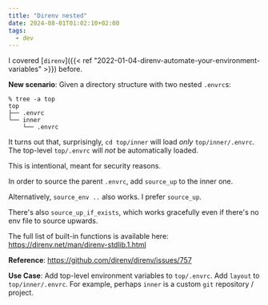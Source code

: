 ```yaml
---
title: "Direnv nested"
date: 2024-08-01T01:02:10+02:00
tags:
  - dev
---
```


I covered [`direnv`]({{< ref "2022-01-04-direnv-automate-your-environment-variables" >}}) before.

**New scenario**: Given a directory structure with two nested `.envrc`s:


```
% tree -a top
top
├── .envrc
└── inner
    └── .envrc
```

It turns out that, surprisingly, `cd top/inner` will load _only_
`top/inner/.envrc`. The top-level `top/.envrc` will _not_ be automatically
loaded.

This is intentional, meant for security reasons.

In order to source the parent `.envrc`, add `source_up` to the inner one.

Alternatively, `source_env ..` also works. I prefer `source_up`.

There's also `source_up_if_exists`, which works gracefully even if there's
no env file to source upwards.

The full list of built-in functions is available here:
https://direnv.net/man/direnv-stdlib.1.html

**Reference**: https://github.com/direnv/direnv/issues/757

**Use Case**: Add top-level environment variables to `top/.envrc`. Add `layout`
to `top/inner/.envrc`. For example, perhaps `inner` is a custom `git` repository
/ project.
